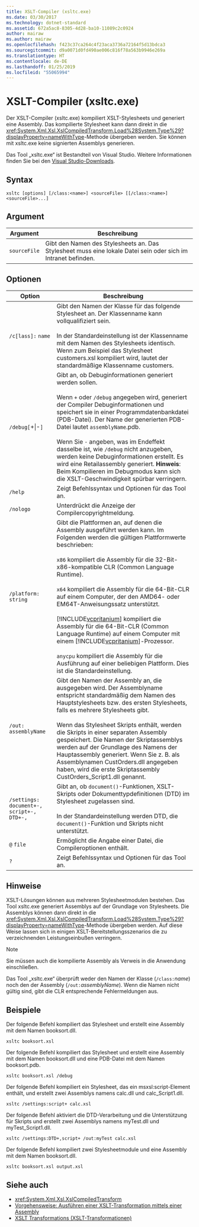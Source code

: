 ```yaml
---
title: XSLT-Compiler (xsltc.exe)
ms.date: 03/30/2017
ms.technology: dotnet-standard
ms.assetid: 672a5ac8-8305-4d28-ba10-11089c2c0924
author: mairaw
ms.author: mairaw
ms.openlocfilehash: f423c37ca264c4f23aca3736a72164f5d13bdca3
ms.sourcegitcommit: d9a0071d0fd490ae006c816f78a563b9946e269a
ms.translationtype: HT
ms.contentlocale: de-DE
ms.lasthandoff: 01/25/2019
ms.locfileid: "55065994"
---
```

# <a name="xslt-compiler-xsltcexe"></a>XSLT-Compiler (xsltc.exe)
Der XSLT-Compiler (xsltc.exe) kompiliert XSLT-Stylesheets und generiert eine Assembly. Das kompilierte Stylesheet kann dann direkt in die <xref:System.Xml.Xsl.XslCompiledTransform.Load%28System.Type%29?displayProperty=nameWithType>-Methode übergeben werden. Sie können mit xsltc.exe keine signierten Assemblys generieren.  
  
 Das Tool „xsltc.exe“ ist Bestandteil von Visual Studio. Weitere Informationen finden Sie bei den [Visual Studio-Downloads](https://aka.ms/vsdownload?utm_source=mscom&utm_campaign=msdocs).  
  
## <a name="syntax"></a>Syntax  
  
```  
xsltc [options] [/class:<name>] <sourceFile> [[/class:<name>] <sourceFile>...]  
```  
  
## <a name="argument"></a>Argument  
  
|Argument|Beschreibung|  
|--------------|-----------------|  
|`sourceFile`|Gibt den Namen des Stylesheets an. Das Stylesheet muss eine lokale Datei sein oder sich im Intranet befinden.|  
  
## <a name="options"></a>Optionen  
  
|Option|Beschreibung|  
|------------|-----------------|  
|`/c[lass]:` `name`|Gibt den Namen der Klasse für das folgende Stylesheet an. Der Klassenname kann vollqualifiziert sein.<br /><br /> In der Standardeinstellung ist der Klassenname mit dem Namen des Stylesheets identisch. Wenn zum Beispiel das Stylesheet <legacyBold>customers.xsl</legacyBold> kompiliert wird, lautet der standardmäßige Klassenname <legacyBold>customers</legacyBold>.|  
|`/debug[`+&#124;-`]`|Gibt an, ob Debuginformationen generiert werden sollen.<br /><br /> Wenn `+` oder `/debug` angegeben wird, generiert der Compiler Debuginformationen und speichert sie in einer Programmdatenbankdatei (PDB-Datei). Der Name der generierten PDB-Datei lautet `assemblyName`.pdb.<br /><br /> Wenn Sie `-` angeben, was im Endeffekt dasselbe ist, wie `/debug` nicht anzugeben, werden keine Debuginformationen erstellt. Es wird eine Retailassembly generiert. **Hinweis**:  Beim Kompilieren im Debugmodus kann sich die XSLT-Geschwindigkeit spürbar verringern.|  
|`/help`|Zeigt Befehlssyntax und Optionen für das Tool an.|  
|`/nologo`|Unterdrückt die Anzeige der Compilercopyrightmeldung.|  
|`/platform:` `string`|Gibt die Plattformen an, auf denen die Assembly ausgeführt werden kann. Im Folgenden werden die gültigen Plattformwerte beschrieben:<br /><br /> `x86` kompiliert die Assembly für die 32-Bit-x86-kompatible CLR (Common Language Runtime).<br /><br /> `x64` kompiliert die Assembly für die 64-Bit-CLR auf einem Computer, der den AMD64- oder EM64T-Anweisungssatz unterstützt.<br /><br /> [!INCLUDE[vcpritanium](../../../../includes/vcpritanium-md.md)] kompiliert die Assembly für die 64-Bit-CLR (Common Language Runtime) auf einem Computer mit einem [!INCLUDE[vcpritanium](../../../../includes/vcpritanium-md.md)]-Prozessor.<br /><br /> `anycpu` kompiliert die Assembly für die Ausführung auf einer beliebigen Plattform. Dies ist die Standardeinstellung.|  
|`/out:` `assemblyName`|Gibt den Namen der Assembly an, die ausgegeben wird. Der Assemblyname entspricht standardmäßig dem Namen des Hauptstylesheets bzw. des ersten Stylesheets, falls es mehrere Stylesheets gibt.<br /><br /> Wenn das Stylesheet Skripts enthält, werden die Skripts in einer separaten Assembly gespeichert. Die Namen der Skriptassemblys werden auf der Grundlage des Namens der Hauptassembly generiert. Wenn Sie z. B. als Assemblynamen <legacyBold>CustOrders.dll</legacyBold> angegeben haben, wird die erste Skriptassembly <legacyBold>CustOrders_Script1.dll</legacyBold> genannt.|  
|`/settings:` `document+-, script+-, DTD+-,`|Gibt an, ob `document()`-Funktionen, XSLT-Skripts oder Dokumenttypdefinitionen (DTD) im Stylesheet zugelassen sind.<br /><br /> In der Standardeinstellung werden DTD, die `document()`-Funktion und Skripts nicht unterstützt.|  
|`@` `file`|Ermöglicht die Angabe einer Datei, die Compileroptionen enthält.|  
|`?`|Zeigt Befehlssyntax und Optionen für das Tool an.|  
  
## <a name="remarks"></a>Hinweise  
 XSLT-Lösungen können aus mehreren Stylesheetmodulen bestehen. Das Tool <legacyBold>xsltc.exe</legacyBold> generiert Assemblys auf der Grundlage von Stylesheets. Die Assemblys können dann direkt in die <xref:System.Xml.Xsl.XslCompiledTransform.Load%28System.Type%29?displayProperty=nameWithType>-Methode übergeben werden. Auf diese Weise lassen sich in einigen XSLT-Bereitstellungsszenarios die zu verzeichnenden Leistungseinbußen verringern.  
  
> [!NOTE]
>  Sie müssen auch die kompilierte Assembly als Verweis in die Anwendung einschließen.  
  
 Das Tool „xsltc.exe“ überprüft weder den Namen der Klasse (`/class:`*name*) noch den der Assembly (`/out:`*assemblyName*). Wenn die Namen nicht gültig sind, gibt die CLR entsprechende Fehlermeldungen aus.  
  
## <a name="examples"></a>Beispiele  
 Der folgende Befehl kompiliert das Stylesheet und erstellt eine Assembly mit dem Namen <legacyBold>booksort.dll</legacyBold>.  
  
```  
xsltc booksort.xsl  
```  
  
 Der folgende Befehl kompiliert das Stylesheet und erstellt eine Assembly mit dem Namen <legacyBold>booksort.dll</legacyBold> und eine PDB-Datei mit dem Namen <legacyBold>booksort.pdb</legacyBold>.  
  
```  
xsltc booksort.xsl /debug  
```  
  
 Der folgende Befehl kompiliert ein Stylesheet, das ein <legacyBold>msxsl:script</legacyBold>-Element enthält, und erstellt zwei Assemblys namens <legacyBold>calc.dll</legacyBold> und <legacyBold>calc_Script1.dll</legacyBold>.  
  
```  
xsltc /settings:script+ calc.xsl  
```  
  
 Der folgende Befehl aktiviert die DTD-Verarbeitung und die Unterstützung für Skripts und erstellt zwei Assemblys namens <legacyBold>myTest.dll</legacyBold> und <legacyBold>myTest_Script1.dll</legacyBold>.  
  
```  
xsltc /settings:DTD+,script+ /out:myTest calc.xsl  
```  
  
 Der folgende Befehl kompiliert zwei Stylesheetmodule und eine Assembly mit dem Namen <legacyBold>booksort.dll</legacyBold>.  
  
```  
xsltc booksort.xsl output.xsl  
```  
  
## <a name="see-also"></a>Siehe auch

- <xref:System.Xml.Xsl.XslCompiledTransform>
- [Vorgehensweise: Ausführen einer XSLT-Transformation mittels einer Assembly](../../../../docs/standard/data/xml/how-to-perform-an-xslt-transformation-by-using-an-assembly.md)
- [XSLT Transformations (XSLT-Transformationen)](../../../../docs/standard/data/xml/xslt-transformations.md)
